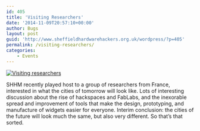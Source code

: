 ```yaml
---
id: 405
title: 'Visiting Researchers'
date: '2014-11-09T20:57:10+00:00'
author: Bugs
layout: post
guid: 'http://www.sheffieldhardwarehackers.org.uk/wordpress/?p=405'
permalink: /visiting-researchers/
categories:
    - Events
---
```


[![Visiting researchers](https://www.sheffieldhackspace.org.uk/wordpress/wp-content/uploads/2014/11/B0-v_JVIMAA5_0B.jpg)](https://www.sheffieldhackspace.org.uk/wordpress/wp-content/uploads/2014/11/B0-v_JVIMAA5_0B.jpg)

SHHM recently played host to a group of researchers from France, interested in what the cities of tomorrow will look like. Lots of interesting discussion about the rise of hackspaces and FabLabs, and the inexorable spread and improvement of tools that make the design, prototyping, and manufacture of widgets easier for everyone. Interim conclusion: the cities of the future will look much the same, but also very different. So that’s that sorted.
<!--- path/to this posts images is ![]({{ site.baseurl }}/assets/blog/2014-11-09-visiting-researchers/ --->